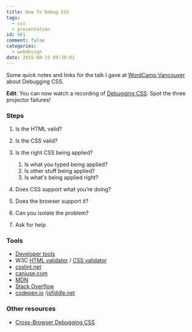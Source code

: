 ```yaml
---
title: How To Debug CSS
tags:
  - css
  - presentation
id: 661
comment: false
categories:
  - webdesign
date: 2015-08-15 09:39:01
---
```


Some quick notes and links for the talk I gave at [WordCamp Vancouver](https://vancouver.wordcamp.org/2015/session/debugging-css/) about Debugging CSS.

**Edit**: You can now watch a recording of [Debugging CSS](http://wordpress.tv/2015/10/02/stephanie-hobson-debugging-css/). Spot the three projector failures!

### Steps

1.  Is the HTML valid?
2.  Is the CSS valid?
3.  Is the right CSS being applied?

    1.  Is what you typed being applied?
    2.  Is other stuff being applied?
    3.  Is what's being applied right?
4.  Does CSS support what you’re doing?
5.  Does the browser support it?
6.  Can you isolate the problem?
7.  Ask for help

### Tools

*   [Developer tools](https://developer.mozilla.org/en-US/docs/Tools/Page_Inspector)
*   W3C [HTML validator](https://validator.w3.org/) / [CSS validator](https://jigsaw.w3.org/css-validator/)
*   [csslint.net](http://csslint.net/)
*   [caniuse.com](http://caniuse.com/)
*   [MDN](https://developer.mozilla.org/)
*   [Stack Overflow](http://stackoverflow.com/)
*   [codepen.io](http://codepen.io/) /[jsfiddle.net](http://jsfiddle.net/)

### Other resources

*   [Cross-Browser Debugging CSS](http://www.stubbornella.org/content/2012/05/02/cross-browser-debugging-css/)